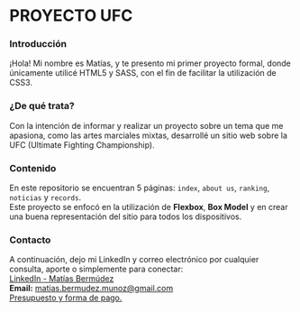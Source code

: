 # PROYECTO UFC  

### Introducción  
¡Hola! Mi nombre es Matías, y te presento mi primer proyecto formal, donde únicamente utilicé HTML5 y SASS, con el fin de facilitar la utilización de CSS3.  

### ¿De qué trata?  
Con la intención de informar y realizar un proyecto sobre un tema que me apasiona, como las artes marciales mixtas, desarrollé un sitio web sobre la UFC (Ultimate Fighting Championship).  

### Contenido  
En este repositorio se encuentran 5 páginas: `index`, `about us`, `ranking`, `noticias` y `records`.  
Este proyecto se enfocó en la utilización de **Flexbox**, **Box Model** y en crear una buena representación del sitio para todos los dispositivos.  

### Contacto  
A continuación, dejo mi LinkedIn y correo electrónico por cualquier consulta, aporte o simplemente para conectar:  
[LinkedIn - Matías Bermúdez](https://www.linkedin.com/in/mat%C3%ADas-berm%C3%BAdez-m-7a058a26b/)  
**Email:** matias.bermudez.munoz@gmail.com                                               
[Presupuesto y forma de pago.](https://drive.google.com/file/d/1_o8jA-vpa1ZVaoQ7cI2rJ9WVXcqMW8Nl/view?usp=sharing)

